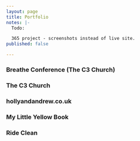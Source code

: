 ```yaml
---
layout: page
title: Portfolio
notes: |-
  Todo:

  365 project - screenshots instead of live site.
published: false

---
```

### Breathe Conference (The C3 Church)

### The C3 Church

### hollyandandrew.co.uk

### My Little Yellow Book

### Ride Clean